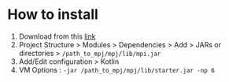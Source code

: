# How to install
1. Download from this [link](http://sourceforge.net/projects/mpjexpress/files/releases)
2. Project Structure > Modules > Dependencies > Add > JARs or directories > `/path_to_mpj/mpj/lib/mpi.jar`
3. Add/Edit configuration > Kotlin
4. VM Options : `-jar /path_to_mpj/mpj/lib/starter.jar -np 6`